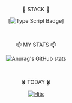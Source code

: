 <div align="center">

📖 STACK 📖

[![Type Script Badge](http://img.shields.io/badge/-Type%20Script-blue?style=flat-square&logo=TypeSciprt)]

<br/>
  
📫 MY STATS 📫
  
![Anurag's GitHub stats](https://github-readme-stats.vercel.app/api?username=CoMong2&show_icons=true&theme=radical)  
  
<br/>
  
🍀 TODAY 🍀
  
[![Hits](https://hits.seeyoufarm.com/api/count/incr/badge.svg?url=https%3A%2F%2Fgithub.com%2FCoMong2&count_bg=%23A1C4FD&title_bg=%23C2E9FB&icon=&icon_color=%23E7E7E7&title=hits&edge_flat=false)](https://hits.seeyoufarm.com)

</div>


<!--
**CoMong2/CoMong2** is a ✨ _special_ ✨ repository because its `README.md` (this file) appears on your GitHub profile.

Here are some ideas to get you started:

- 🔭 I’m currently working on ...
- 🌱 I’m currently learning ...
- 👯 I’m looking to collaborate on ...
- 🤔 I’m looking for help with ...
- 💬 Ask me about ...
- 📫 How to reach me: ...
- 😄 Pronouns: ...
- ⚡ Fun fact: ...
-->
